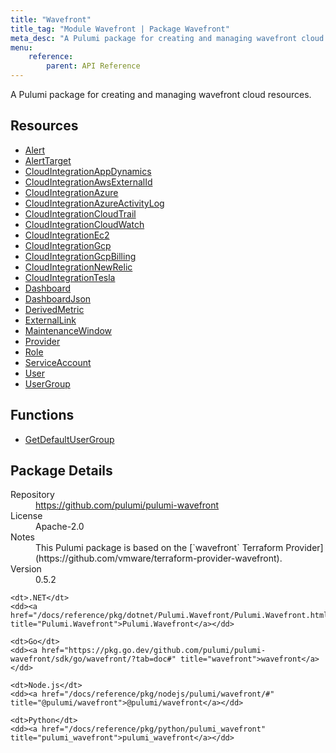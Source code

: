 ```yaml
---
title: "Wavefront"
title_tag: "Module Wavefront | Package Wavefront"
meta_desc: "A Pulumi package for creating and managing wavefront cloud resources."
menu:
    reference:
        parent: API Reference
---
```


<!-- WARNING: this file was generated by Pulumi Docs Generator. -->
<!-- Do not edit by hand unless you're certain you know what you are doing! -->

A Pulumi package for creating and managing wavefront cloud resources.

<h2 id="resources">Resources</h2>
<ul class="api">
    <li><a href="alert" title="Alert"><span class="symbol resource"></span>Alert</a></li>
    <li><a href="alerttarget" title="AlertTarget"><span class="symbol resource"></span>AlertTarget</a></li>
    <li><a href="cloudintegrationappdynamics" title="CloudIntegrationAppDynamics"><span class="symbol resource"></span>CloudIntegrationAppDynamics</a></li>
    <li><a href="cloudintegrationawsexternalid" title="CloudIntegrationAwsExternalId"><span class="symbol resource"></span>CloudIntegrationAwsExternalId</a></li>
    <li><a href="cloudintegrationazure" title="CloudIntegrationAzure"><span class="symbol resource"></span>CloudIntegrationAzure</a></li>
    <li><a href="cloudintegrationazureactivitylog" title="CloudIntegrationAzureActivityLog"><span class="symbol resource"></span>CloudIntegrationAzureActivityLog</a></li>
    <li><a href="cloudintegrationcloudtrail" title="CloudIntegrationCloudTrail"><span class="symbol resource"></span>CloudIntegrationCloudTrail</a></li>
    <li><a href="cloudintegrationcloudwatch" title="CloudIntegrationCloudWatch"><span class="symbol resource"></span>CloudIntegrationCloudWatch</a></li>
    <li><a href="cloudintegrationec2" title="CloudIntegrationEc2"><span class="symbol resource"></span>CloudIntegrationEc2</a></li>
    <li><a href="cloudintegrationgcp" title="CloudIntegrationGcp"><span class="symbol resource"></span>CloudIntegrationGcp</a></li>
    <li><a href="cloudintegrationgcpbilling" title="CloudIntegrationGcpBilling"><span class="symbol resource"></span>CloudIntegrationGcpBilling</a></li>
    <li><a href="cloudintegrationnewrelic" title="CloudIntegrationNewRelic"><span class="symbol resource"></span>CloudIntegrationNewRelic</a></li>
    <li><a href="cloudintegrationtesla" title="CloudIntegrationTesla"><span class="symbol resource"></span>CloudIntegrationTesla</a></li>
    <li><a href="dashboard" title="Dashboard"><span class="symbol resource"></span>Dashboard</a></li>
    <li><a href="dashboardjson" title="DashboardJson"><span class="symbol resource"></span>DashboardJson</a></li>
    <li><a href="derivedmetric" title="DerivedMetric"><span class="symbol resource"></span>DerivedMetric</a></li>
    <li><a href="externallink" title="ExternalLink"><span class="symbol resource"></span>ExternalLink</a></li>
    <li><a href="maintenancewindow" title="MaintenanceWindow"><span class="symbol resource"></span>MaintenanceWindow</a></li>
    <li><a href="provider" title="Provider"><span class="symbol resource"></span>Provider</a></li>
    <li><a href="role" title="Role"><span class="symbol resource"></span>Role</a></li>
    <li><a href="serviceaccount" title="ServiceAccount"><span class="symbol resource"></span>ServiceAccount</a></li>
    <li><a href="user" title="User"><span class="symbol resource"></span>User</a></li>
    <li><a href="usergroup" title="UserGroup"><span class="symbol resource"></span>UserGroup</a></li>
</ul>

<h2 id="functions">Functions</h2>
<ul class="api">
    <li><a href="getdefaultusergroup" title="GetDefaultUserGroup"><span class="symbol function"></span>GetDefaultUserGroup</a></li>
</ul>

<h2 id="package-details">Package Details</h2>
<dl class="package-details">
	<dt>Repository</dt>
	<dd><a href="https://github.com/pulumi/pulumi-wavefront">https://github.com/pulumi/pulumi-wavefront</a></dd>
	<dt>License</dt>
	<dd>Apache-2.0</dd>
	<dt>Notes</dt>
	<dd>This Pulumi package is based on the [`wavefront` Terraform Provider](https://github.com/vmware/terraform-provider-wavefront).</dd>
	<dt>Version</dt>
	<dd>0.5.2</dd>
</dl>



<dl class="tabular">

    <dt>.NET</dt>
    <dd><a href="/docs/reference/pkg/dotnet/Pulumi.Wavefront/Pulumi.Wavefront.html" title="Pulumi.Wavefront">Pulumi.Wavefront</a></dd>

    <dt>Go</dt>
    <dd><a href="https://pkg.go.dev/github.com/pulumi/pulumi-wavefront/sdk/go/wavefront/?tab=doc#" title="wavefront">wavefront</a></dd>

    <dt>Node.js</dt>
    <dd><a href="/docs/reference/pkg/nodejs/pulumi/wavefront/#" title="@pulumi/wavefront">@pulumi/wavefront</a></dd>

    <dt>Python</dt>
    <dd><a href="/docs/reference/pkg/python/pulumi_wavefront" title="pulumi_wavefront">pulumi_wavefront</a></dd>

</dl>


